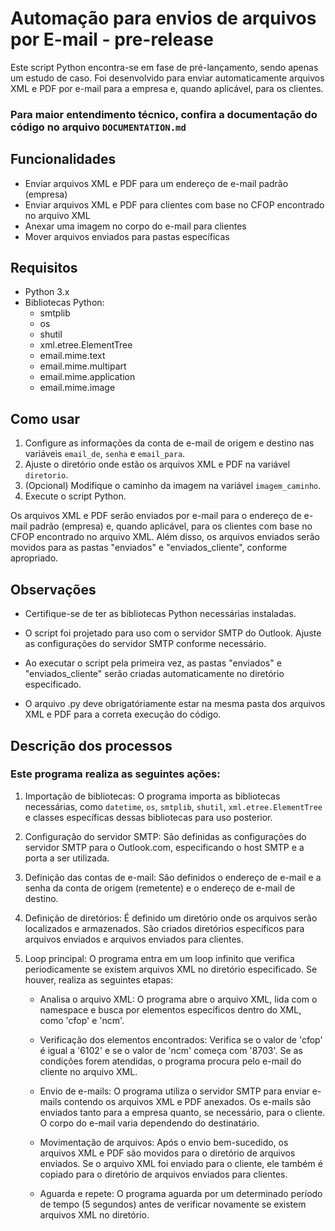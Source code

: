 # Automação para envios de arquivos por E-mail - pre-release

Este script Python encontra-se em fase de pré-lançamento, sendo apenas um estudo de caso. Foi desenvolvido para enviar automaticamente arquivos XML e PDF por e-mail para a empresa e, quando aplicável, para os clientes.

### Para maior entendimento técnico, confira a documentação do código no arquivo `DOCUMENTATION.md`


## Funcionalidades

- Enviar arquivos XML e PDF para um endereço de e-mail padrão (empresa)
- Enviar arquivos XML e PDF para clientes com base no CFOP encontrado no arquivo XML
- Anexar uma imagem no corpo do e-mail para clientes
- Mover arquivos enviados para pastas específicas

## Requisitos

- Python 3.x
- Bibliotecas Python:
    - smtplib
    - os
    - shutil
    - xml.etree.ElementTree
    - email.mime.text
    - email.mime.multipart
    - email.mime.application
    - email.mime.image

## Como usar

1. Configure as informações da conta de e-mail de origem e destino nas variáveis `email_de`, `senha` e `email_para`.
2. Ajuste o diretório onde estão os arquivos XML e PDF na variável `diretorio`.
3. (Opcional) Modifique o caminho da imagem na variável `imagem_caminho`.
4. Execute o script Python.

Os arquivos XML e PDF serão enviados por e-mail para o endereço de e-mail padrão (empresa) e, quando aplicável, para os clientes com base no CFOP encontrado no arquivo XML. Além disso, os arquivos enviados serão movidos para as pastas "enviados" e "enviados_cliente", conforme apropriado.

## Observações

- Certifique-se de ter as bibliotecas Python necessárias instaladas.

- O script foi projetado para uso com o servidor SMTP do Outlook. Ajuste as configurações do servidor SMTP conforme necessário.

- Ao executar o script pela primeira vez, as pastas "enviados" e "enviados_cliente" serão criadas automaticamente no diretório especificado.

- O arquivo .py deve obrigatóriamente estar na mesma pasta dos arquivos XML e PDF para a correta execução do código.

## Descrição dos processos 

### Este programa realiza as seguintes ações:

1. Importação de bibliotecas: O programa importa as bibliotecas necessárias, como `datetime`, `os`, `smtplib`, `shutil`, `xml.etree.ElementTree` e classes específicas dessas bibliotecas para uso posterior.

2. Configuração do servidor SMTP: São definidas as configurações do servidor SMTP para o Outlook.com, especificando o host SMTP e a porta a ser utilizada.

3. Definição das contas de e-mail: São definidos o endereço de e-mail e a senha da conta de origem (remetente) e o endereço de e-mail de destino.

4. Definição de diretórios: É definido um diretório onde os arquivos serão localizados e armazenados. São criados diretórios específicos para arquivos enviados e arquivos enviados para clientes.

5. Loop principal: O programa entra em um loop infinito que verifica periodicamente se existem arquivos XML no diretório especificado. Se houver, realiza as seguintes etapas:

    * Analisa o arquivo XML: O programa abre o arquivo XML, lida com o namespace e busca por elementos específicos dentro do XML, como 'cfop' e 'ncm'.

   * Verificação dos elementos encontrados: Verifica se o valor de 'cfop' é igual a '6102' e se o valor de 'ncm' começa com '8703'. Se as condições forem atendidas, o programa   procura pelo e-mail do cliente no arquivo XML.

   * Envio de e-mails: O programa utiliza o servidor SMTP para enviar e-mails contendo os arquivos XML e PDF anexados. Os e-mails são enviados tanto para a empresa quanto, se necessário, para o cliente. O corpo do e-mail varia dependendo do destinatário.

   * Movimentação de arquivos: Após o envio bem-sucedido, os arquivos XML e PDF são movidos para o diretório de arquivos enviados. Se o arquivo XML foi enviado para o cliente, ele também é copiado para o diretório de arquivos enviados para clientes.

   * Aguarda e repete: O programa aguarda por um determinado período de tempo (5 segundos) antes de verificar novamente se existem arquivos XML no diretório.
